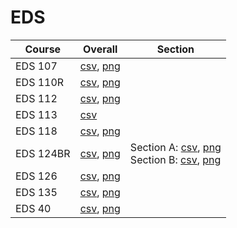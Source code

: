 # EDS

| Course | Overall | Section |
| ------ | ------- | ------- |
| EDS 107 | [csv](https://github.com/UCSD-Historical-Enrollment-Data/2024Summer1/blob/main/overall/EDS%20107.csv), [png](https://raw.githubusercontent.com/UCSD-Historical-Enrollment-Data/2024Summer1/main/plot_overall/EDS%20107.png) |  |
| EDS 110R | [csv](https://github.com/UCSD-Historical-Enrollment-Data/2024Summer1/blob/main/overall/EDS%20110R.csv), [png](https://raw.githubusercontent.com/UCSD-Historical-Enrollment-Data/2024Summer1/main/plot_overall/EDS%20110R.png) |  |
| EDS 112 | [csv](https://github.com/UCSD-Historical-Enrollment-Data/2024Summer1/blob/main/overall/EDS%20112.csv), [png](https://raw.githubusercontent.com/UCSD-Historical-Enrollment-Data/2024Summer1/main/plot_overall/EDS%20112.png) |  |
| EDS 113 | [csv](https://github.com/UCSD-Historical-Enrollment-Data/2024Summer1/blob/main/overall/EDS%20113.csv) |  |
| EDS 118 | [csv](https://github.com/UCSD-Historical-Enrollment-Data/2024Summer1/blob/main/overall/EDS%20118.csv), [png](https://raw.githubusercontent.com/UCSD-Historical-Enrollment-Data/2024Summer1/main/plot_overall/EDS%20118.png) |  |
| EDS 124BR | [csv](https://github.com/UCSD-Historical-Enrollment-Data/2024Summer1/blob/main/overall/EDS%20124BR.csv), [png](https://raw.githubusercontent.com/UCSD-Historical-Enrollment-Data/2024Summer1/main/plot_overall/EDS%20124BR.png) | Section A: [csv](https://github.com/UCSD-Historical-Enrollment-Data/2024Summer1/blob/main/section/EDS%20124BR_A.csv), [png](https://raw.githubusercontent.com/UCSD-Historical-Enrollment-Data/2024Summer1/main/plot_section/EDS%20124BR_A.png)<br>Section B: [csv](https://github.com/UCSD-Historical-Enrollment-Data/2024Summer1/blob/main/section/EDS%20124BR_B.csv), [png](https://raw.githubusercontent.com/UCSD-Historical-Enrollment-Data/2024Summer1/main/plot_section/EDS%20124BR_B.png) |
| EDS 126 | [csv](https://github.com/UCSD-Historical-Enrollment-Data/2024Summer1/blob/main/overall/EDS%20126.csv), [png](https://raw.githubusercontent.com/UCSD-Historical-Enrollment-Data/2024Summer1/main/plot_overall/EDS%20126.png) |  |
| EDS 135 | [csv](https://github.com/UCSD-Historical-Enrollment-Data/2024Summer1/blob/main/overall/EDS%20135.csv), [png](https://raw.githubusercontent.com/UCSD-Historical-Enrollment-Data/2024Summer1/main/plot_overall/EDS%20135.png) |  |
| EDS 40 | [csv](https://github.com/UCSD-Historical-Enrollment-Data/2024Summer1/blob/main/overall/EDS%2040.csv), [png](https://raw.githubusercontent.com/UCSD-Historical-Enrollment-Data/2024Summer1/main/plot_overall/EDS%2040.png) |  |
